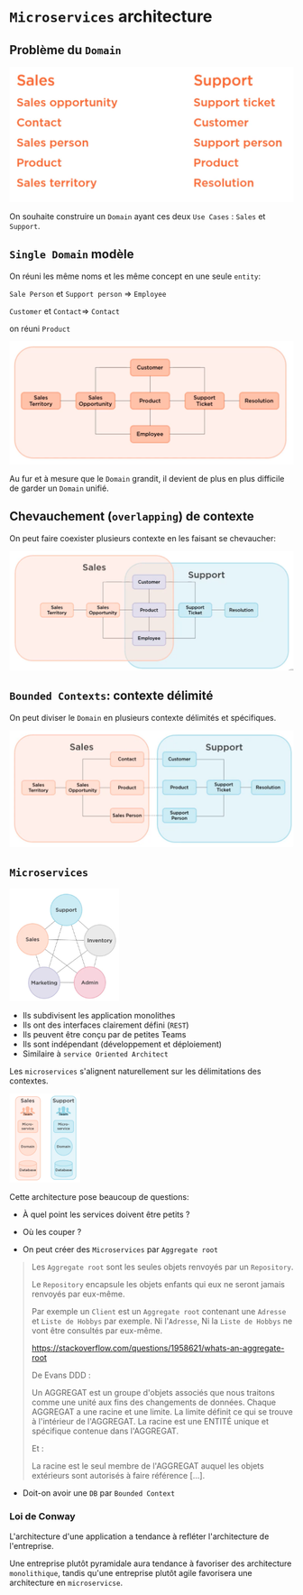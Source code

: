 # `Microservices` architecture



## Problème du `Domain`

<img src="assets/sales-and-support-domain-sntities.png" alt="sales-and-support-domain-sntities" style="zoom:67%;" />

On souhaite construire un `Domain` ayant ces deux `Use Cases` : `Sales` et `Support`.



## `Single Domain` modèle

On réuni les même noms et les même concept en une seule `entity`:

`Sale Person` et `Support person` => `Employee`

`Customer` et `Contact`=> `Contact`

on réuni `Product`

<img src="assets/single-domain-model.png" alt="single-domain-model" style="zoom:50%;" />

Au fur et à mesure que le `Domain` grandit, il devient de plus en plus difficile de garder un `Domain` unifié.



## Chevauchement (`overlapping`) de contexte

On peut faire coexister plusieurs contexte en les faisant se chevaucher:

<img src="assets/overlapping-context.png" alt="overlapping-context" style="zoom:50%;" />



## `Bounded Contexts`: contexte délimité

On peut diviser le `Domain` en plusieurs contexte délimités et spécifiques.

<img src="assets/bounded-context.png" alt="bounded-context" style="zoom:50%;" />



## `Microservices`

<img src="assets/microservices-pentagone.png" alt="microservices-pentagone" style="zoom:33%;" />

- Ils subdivisent les application monolithes
- Ils ont des interfaces clairement défini (`REST`)
- Ils peuvent être conçu par de petites Teams
- Ils sont indépendant (développement et déploiement)
- Similaire à `service Oriented Architect`

Les `microservices` s'alignent naturellement sur les délimitations des contextes.

<img src="assets/microservices-align-boundaries-context.png" alt="microservices-align-boundaries-context" style="zoom:25%;" />

Cette architecture pose beaucoup de questions:

- À quel point les services doivent être petits ?
- Où les couper ?

- On peut créer des `Microservices` par `Aggregate root`

> Les `Aggregate root` sont les seules objets renvoyés par un `Repository`.
>
> Le `Repository` encapsule les objets enfants qui eux ne seront jamais renvoyés par eux-même.
>
> Par exemple un `Client` est un `Aggregate root` contenant une `Adresse` et `Liste de Hobbys` par exemple. Ni l'`Adresse`, Ni la `Liste de Hobbys` ne vont être consultés par eux-même.
>
> https://stackoverflow.com/questions/1958621/whats-an-aggregate-root
>
> De Evans DDD :
>
> Un AGGREGAT est un groupe d'objets associés que nous traitons comme une unité aux fins des changements de données. Chaque AGGREGAT a une racine et une limite. La limite définit ce qui se trouve à l'intérieur de l'AGGREGAT. La racine est une ENTITÉ unique et spécifique contenue dans l'AGGREGAT.
>
> Et :
>
> La racine est le seul membre de l'AGGREGAT auquel les objets extérieurs sont autorisés à faire référence [...].
>

- Doit-on avoir une `DB` par `Bounded Context`

### Loi de Conway

L'architecture d'une application a tendance à refléter l'architecture de l'entreprise.

Une entreprise plutôt pyramidale aura tendance à favoriser des architecture `monolithique`, tandis qu'une entreprise plutôt agile favorisera une architecture en `microservicse`.
